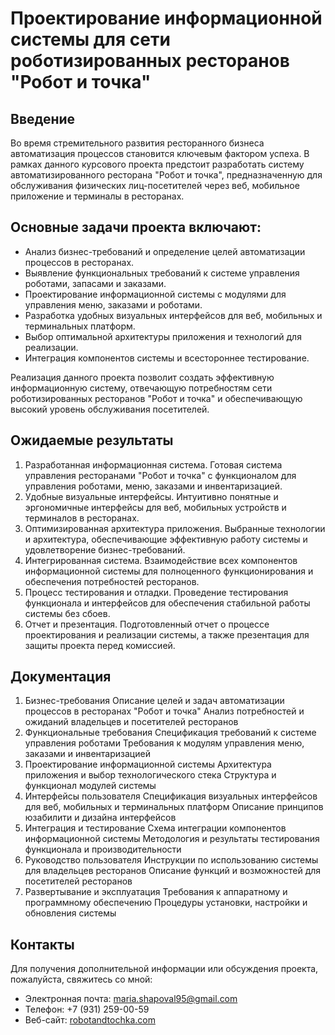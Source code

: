 # Проектирование информационной системы для сети роботизированных ресторанов "Робот и точка"

## Введение

Во время стремительного развития ресторанного бизнеса автоматизация процессов становится ключевым фактором успеха. В рамках данного курсового проекта предстоит разработать систему автоматизированного ресторана "Робот и точка", предназначенную для обслуживания физических лиц-посетителей через веб, мобильное приложение и терминалы в ресторанах.

## Основные задачи проекта включают:
- Анализ бизнес-требований и определение целей автоматизации процессов в ресторанах.
- Выявление функциональных требований к системе управления роботами, запасами и заказами.
- Проектирование информационной системы с модулями для управления меню, заказами и роботами.
- Разработка удобных визуальных интерфейсов для веб, мобильных и терминальных платформ.
- Выбор оптимальной архитектуры приложения и технологий для реализации.
- Интеграция компонентов системы и всестороннее тестирование.
  
Реализация данного проекта позволит создать эффективную информационную систему, отвечающую потребностям сети роботизированных ресторанов "Робот и точка" и обеспечивающую высокий уровень обслуживания посетителей.

## Ожидаемые результаты

1. Разработанная информационная система.
   Готовая система управления ресторанами "Робот и точка" с функционалом для управления роботами, меню, заказами и инвентаризацией.
2. Удобные визуальные интерфейсы.
   Интуитивно понятные и эргономичные интерфейсы для веб, мобильных устройств и терминалов в ресторанах.
3. Оптимизированная архитектура приложения.
   Выбранные технологии и архитектура, обеспечивающие эффективную работу системы и удовлетворение бизнес-требований.
4. Интегрированная система.
   Взаимодействие всех компонентов информационной системы для полноценного функционирования и обеспечения потребностей ресторанов.
5. Процесс тестирования и отладки.
   Проведение тестирования функционала и интерфейсов для обеспечения стабильной работы системы без сбоев.
6. Отчет и презентация.
   Подготовленный отчет о процессе проектирования и реализации системы, а также презентация для защиты проекта перед комиссией.

## Документация

1. Бизнес-требования
Описание целей и задач автоматизации процессов в ресторанах "Робот и точка"
Анализ потребностей и ожиданий владельцев и посетителей ресторанов
2. Функциональные требования
Спецификация требований к системе управления роботами
Требования к модулям управления меню, заказами и инвентаризацией
3. Проектирование информационной системы
Архитектура приложения и выбор технологического стека
Структура и функционал модулей системы
4. Интерфейсы пользователя
Спецификация визуальных интерфейсов для веб, мобильных и терминальных платформ
Описание принципов юзабилити и дизайна интерфейсов
5. Интеграция и тестирование
Схема интеграции компонентов информационной системы
Методология и результаты тестирования функционала и производительности
6. Руководство пользователя
Инструкции по использованию системы для владельцев ресторанов
Описание функций и возможностей для посетителей ресторанов
7. Развертывание и эксплуатация
Требования к аппаратному и программному обеспечению
Процедуры установки, настройки и обновления системы

## Контакты

Для получения дополнительной информации или обсуждения проекта, пожалуйста, свяжитесь со мной:

- Электронная почта: maria.shapoval95@gmail.com
- Телефон: +7 (931) 259-00-59
- Веб-сайт: [robotandtochka.com](https://robotandtochka.com)
